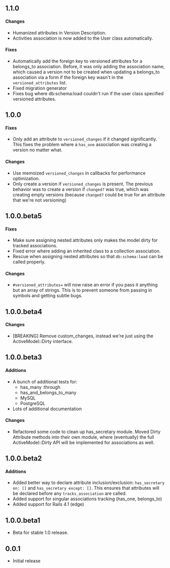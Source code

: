 ## 1.1.0
#### Changes
* Humanized attributes in Version Description.
* Activities association is now added to the User class automatically.

#### Fixes
* Automatically add the foreign key to versioned attributes for a belongs_to
  association. Before, it was only adding the association name, which caused
  a version not to be created when updating a belongs_to association via a form
  if the foreign key wasn't in the `versioned_attributes` list.
* Fixed migration generator
* Fixes bug where db:schema:load couldn't run if the user class specified versioned attributes.


## 1.0.0
#### Fixes
* Only add an attribute to `versioned_changes` if it changed significantly.
  This fixes the problem where a `has_one` association was creating a version
  no matter what.

#### Changes
* Use memoized `versioned_changes` in callbacks for performance optimization.
* Only create a version if `versioned_changes` is present. The previous
  behavior was to create a version if `changed?` was true, which was creating
  empty versions (because `changed?` could be true for an attribute that we're
  not versioning)


## 1.0.0.beta5
#### Fixes
* Make sure assigning nested attributes only makes the model dirty for tracked
  associations.
* Fixed error where adding an inherited class to a collection association.
* Rescue when assigning nested attributes so that `db:schema:load` can be
  called properly.

#### Changes
* `#versioned_attributes=` will now raise an error if you pass it anything but
  an array of strings. This is to prevent someone from passing in symbols
  and getting subtle bugs.


## 1.0.0.beta4
#### Changes
* [BREAKING] Remove custom_changes, instead we're just using the
  ActiveModel::Dirty interface.


## 1.0.0.beta3
#### Additions
* A bunch of additional tests for:
  * has_many :through
  * has_and_belongs_to_many
  * MySQL
  * PostgreSQL
* Lots of additional documentation

#### Changes
* Refactored some code to clean up has_secretary module. Moved Dirty Attribute
  methods into their own module, where (eventually) the full ActiveModel::Dirty
  API will be implemented for associations as well.


## 1.0.0.beta2
#### Additions
* Added better way to declare attribute inclusion/exclusion:
  `has_secretary on: []` and `has_secretary except: []`. This ensures that
  attributes will be declared before any `tracks_association` are called.
* Added support for singular associations tracking (has_one, belongs_to)
* Added support for Rails 4.1 (edge)


## 1.0.0.beta1
* Beta for stable 1.0 release.


## 0.0.1
* Initial release

